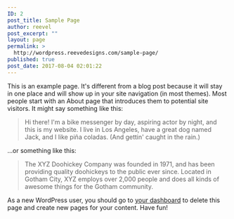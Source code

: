 ```yaml
---
ID: 2
post_title: Sample Page
author: reevel
post_excerpt: ""
layout: page
permalink: >
  http://wordpress.reevedesigns.com/sample-page/
published: true
post_date: 2017-08-04 02:01:22
---
```

This is an example page. It's different from a blog post because it will stay in one place and will show up in your site navigation (in most themes). Most people start with an About page that introduces them to potential site visitors. It might say something like this:

<blockquote>Hi there! I'm a bike messenger by day, aspiring actor by night, and this is my website. I live in Los Angeles, have a great dog named Jack, and I like pi&#241;a coladas. (And gettin' caught in the rain.)</blockquote>

...or something like this:

<blockquote>The XYZ Doohickey Company was founded in 1971, and has been providing quality doohickeys to the public ever since. Located in Gotham City, XYZ employs over 2,000 people and does all kinds of awesome things for the Gotham community.</blockquote>

As a new WordPress user, you should go to <a href="http://165.227.11.36/wp-admin/">your dashboard</a> to delete this page and create new pages for your content. Have fun!